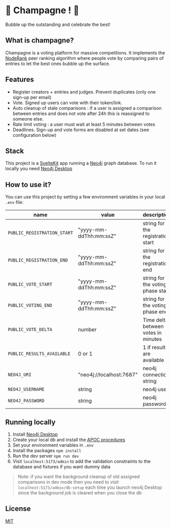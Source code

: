 # 🍾 Champagne ! 🍾

Bubble up the outstanding and celebrate the best!

## What is champagne?

Champagne is a voting platform for massive competitions. It implements the [NodeRank](https://github.com/fcrozatier/NodeRank) peer ranking algorithm where people vote by comparing pairs of entries to let the best ones bubble up the surface.

## Features

- Register creators + entries and judges. Prevent duplicates (only one sign-up per email)
- Vote. Signed up users can vote with their token/link.
- Auto cleanup of stale comparisons : if a user is assigned a comparison between entries and does not vote after 24h this is reassigned to someone else.
- Rate limit voting : a user must wait at least 5 minutes between votes
- Deadlines. Sign-up and vote forms are disabled at set dates (see configuration below)


## Stack

This project is a [SvelteKit](https://kit.svelte.dev/) app running a [Neo4j](https://neo4j.com/) graph database. To run it locally you need [Neo4j Desktop](https://neo4j.com/developer/neo4j-desktop/?ref=product)

## How to use it?

You can use this project by setting a few environment variables in your local `.env` file:

| name                        | value                    | description                         |
| --------------------------- | ------------------------ | ----------------------------------- |
| `PUBLIC_REGISTRATION_START` | "yyyy-mm-ddThh:mm:ssZ"   | string for the registration start   |
| `PUBLIC_REGISTRATION_END`   | "yyyy-mm-ddThh:mm:ssZ"   | string for the registration end     |
| `PUBLIC_VOTE_START`         | "yyyy-mm-ddThh:mm:ssZ"   | string for the voting phase start   |
| `PUBLIC_VOTING_END`         | "yyyy-mm-ddThh:mm:ssZ"   | string for the voting phase end     |
| `PUBLIC_VOTE_DELTA`         | number                   | Time delta between votes in minutes |
| `PUBLIC_RESULTS_AVAILABLE`  | 0 or 1                   | 1 if results are available          |
| `NEO4J_URI`                 | "neo4j://localhost:7687" | neo4j connection string             |
| `NEO4J_USERNAME`            | string                   | neo4j user                          |
| `NEO4J_PASSWORD`            | string                   | neo4j password                      |

## Running locally

1. Install [Neo4j Desktop](https://neo4j.com/developer/neo4j-desktop/?ref=product)
1. Create your local db and install the [APOC procedures](https://neo4j.com/docs/apoc/5/installation/#apoc)
1. Set your environment variables in `.env`
1. Install the packages `npm install`
1. Run the dev server `npm run dev`
1. Visit `localhost:5173/admin` to add the validation constraints to the database and fixtures if you want dummy data

> Note: if you want the background cleanup of old assigned comparisons in dev mode then you need to visit `localhost:5173/admin/db-setup` each time you launch neo4j Desktop since the background job is cleared when you close the db


## License

[MIT](/LICENSE)
